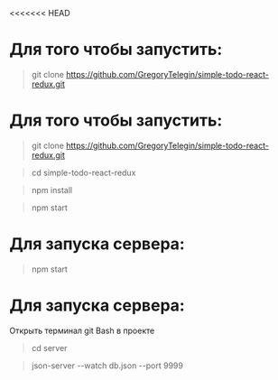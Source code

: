 <<<<<<< HEAD
# Для того чтобы запустить:

> git clone https://github.com/GregoryTelegin/simple-todo-react-redux.git

# Для того чтобы запустить: 

> git clone https://github.com/GregoryTelegin/simple-todo-react-redux.git 

> cd simple-todo-react-redux

> npm install

> npm start

# Для запуска сервера:

> npm start 

# Для запуска сервера: 

Открыть терминал git Bash в проекте

> cd server

> json-server --watch db.json --port 9999
